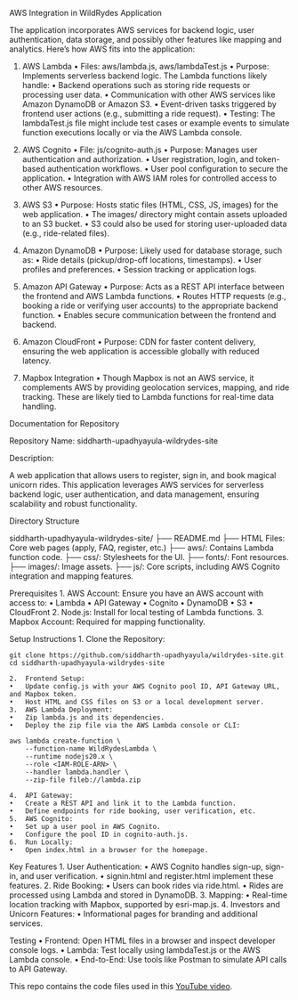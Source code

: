 AWS Integration in WildRydes Application

The application incorporates AWS services for backend logic, user authentication, data storage, and possibly other features like mapping and analytics. Here’s how AWS fits into the application:

1. AWS Lambda
	•	Files: aws/lambda.js, aws/lambdaTest.js
	•	Purpose: Implements serverless backend logic. The Lambda functions likely handle:
	•	Backend operations such as storing ride requests or processing user data.
	•	Communication with other AWS services like Amazon DynamoDB or Amazon S3.
	•	Event-driven tasks triggered by frontend user actions (e.g., submitting a ride request).
	•	Testing: The lambdaTest.js file might include test cases or example events to simulate function executions locally or via the AWS Lambda console.

2. AWS Cognito
	•	File: js/cognito-auth.js
	•	Purpose: Manages user authentication and authorization.
	•	User registration, login, and token-based authentication workflows.
	•	User pool configuration to secure the application.
	•	Integration with AWS IAM roles for controlled access to other AWS resources.

3. AWS S3
	•	Purpose: Hosts static files (HTML, CSS, JS, images) for the web application.
	•	The images/ directory might contain assets uploaded to an S3 bucket.
	•	S3 could also be used for storing user-uploaded data (e.g., ride-related files).

4. Amazon DynamoDB
	•	Purpose: Likely used for database storage, such as:
	•	Ride details (pickup/drop-off locations, timestamps).
	•	User profiles and preferences.
	•	Session tracking or application logs.

5. Amazon API Gateway
	•	Purpose: Acts as a REST API interface between the frontend and AWS Lambda functions.
	•	Routes HTTP requests (e.g., booking a ride or verifying user accounts) to the appropriate backend function.
	•	Enables secure communication between the frontend and backend.

6. Amazon CloudFront
	•	Purpose: CDN for faster content delivery, ensuring the web application is accessible globally with reduced latency.

7. Mapbox Integration
	•	Though Mapbox is not an AWS service, it complements AWS by providing geolocation services, mapping, and ride tracking. These are likely tied to Lambda functions for real-time data handling.

Documentation for Repository

Repository Name: siddharth-upadhyayula-wildrydes-site

Description:

A web application that allows users to register, sign in, and book magical unicorn rides. This application leverages AWS services for serverless backend logic, user authentication, and data management, ensuring scalability and robust functionality.

Directory Structure

siddharth-upadhyayula-wildrydes-site/
├── README.md
├── HTML Files: Core web pages (apply, FAQ, register, etc.)
├── aws/: Contains Lambda function code.
├── css/: Stylesheets for the UI.
├── fonts/: Font resources.
├── images/: Image assets.
├── js/: Core scripts, including AWS Cognito integration and mapping features.

Prerequisites
	1.	AWS Account: Ensure you have an AWS account with access to:
	•	Lambda
	•	API Gateway
	•	Cognito
	•	DynamoDB
	•	S3
	•	CloudFront
	2.	Node.js: Install for local testing of Lambda functions.
	3.	Mapbox Account: Required for mapping functionality.

Setup Instructions
	1.	Clone the Repository:
 
```
git clone https://github.com/siddharth-upadhyayula/wildrydes-site.git
cd siddharth-upadhyayula-wildrydes-site
```

	2.	Frontend Setup:
	•	Update config.js with your AWS Cognito pool ID, API Gateway URL, and Mapbox token.
	•	Host HTML and CSS files on S3 or a local development server.
	3.	AWS Lambda Deployment:
	•	Zip lambda.js and its dependencies.
	•	Deploy the zip file via the AWS Lambda console or CLI:
 
```
aws lambda create-function \
    --function-name WildRydesLambda \
    --runtime nodejs20.x \
    --role <IAM-ROLE-ARN> \
    --handler lambda.handler \
    --zip-file fileb://lambda.zip
```

	4.	API Gateway:
	•	Create a REST API and link it to the Lambda function.
	•	Define endpoints for ride booking, user verification, etc.
	5.	AWS Cognito:
	•	Set up a user pool in AWS Cognito.
	•	Configure the pool ID in cognito-auth.js.
	6.	Run Locally:
	•	Open index.html in a browser for the homepage.

Key Features
	1.	User Authentication:
	•	AWS Cognito handles sign-up, sign-in, and user verification.
	•	signin.html and register.html implement these features.
	2.	Ride Booking:
	•	Users can book rides via ride.html.
	•	Rides are processed using Lambda and stored in DynamoDB.
	3.	Mapping:
	•	Real-time location tracking with Mapbox, supported by esri-map.js.
	4.	Investors and Unicorn Features:
	•	Informational pages for branding and additional services.

Testing
	•	Frontend: Open HTML files in a browser and inspect developer console logs.
	•	Lambda: Test locally using lambdaTest.js or the AWS Lambda console.
	•	End-to-End: Use tools like Postman to simulate API calls to API Gateway.

This repo contains the code files used in this [YouTube video](https://youtu.be/K6v6t5z6AsU).



